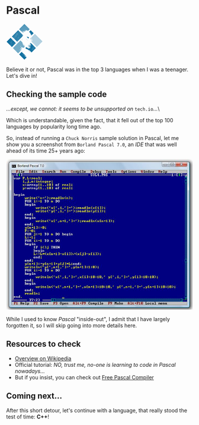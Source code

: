 # Pascal

![Pascal](../pic/Pascal.png)

Believe it or not, Pascal was in the top 3 languages when I was a teenager. Let's dive in!

## Checking the sample code

_...except, we cannot: it seems to be unsupported on_ `tech.io`_..._\

Which is understandable, given the fact, that it fell out of the top 100 languages by popularity long time ago.

So, instead of running a `Chuck Norris` sample solution in Pascal, let me show you a screenshot from `Borland Pascal 7.0`, an _IDE_ that was well ahead of its time 25+ years ago:

![Borland Pascal](../pic/borlandpascal.jpg)

While I used to know _Pascal_ "inside-out", I admit that I have largely forgotten it, so I will skip going into more details here.

## Resources to check

- [Overview on Wikipedia](https://en.wikipedia.org/wiki/Pascal_(programming_language))
- Official tutorial: _NO, trust me, no-one is learning to code in Pascal nowadays..._
- But if you insist, you can check out [Free Pascal Compiler](https://www.freepascal.org/docs.html)

## Coming next...

After this short detour, let's continue with a language, that really stood the test of time: **C++**!
